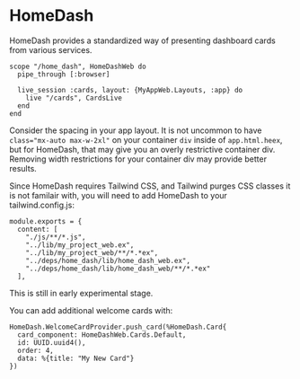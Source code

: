 # HomeDash

HomeDash provides a standardized way of presenting dashboard cards from various services.

```
scope "/home_dash", HomeDashWeb do
  pipe_through [:browser]

  live_session :cards, layout: {MyAppWeb.Layouts, :app} do
    live "/cards", CardsLive
  end
end
```

Consider the spacing in your app layout. It is not uncommon to have `class="mx-auto max-w-2xl"` on your container `div` inside of `app.html.heex`, but for HomeDash, that may give you an overly restrictive container div. Removing width restrictions for your container div may provide better results.

Since HomeDash requires Tailwind CSS, and Tailwind purges CSS classes it is not familair with, you will need to add HomeDash to your tailwind.config.js:

```
module.exports = {
  content: [
    "./js/**/*.js",
    "../lib/my_project_web.ex",
    "../lib/my_project_web/**/*.*ex",
    "../deps/home_dash/lib/home_dash_web.ex",
    "../deps/home_dash/lib/home_dash_web/**/*.*ex"
  ],
```

This is still in early experimental stage.

You can add additional welcome cards with:


```
HomeDash.WelcomeCardProvider.push_card(%HomeDash.Card{
  card_component: HomeDashWeb.Cards.Default,
  id: UUID.uuid4(),
  order: 4,
  data: %{title: "My New Card"}
})
```
